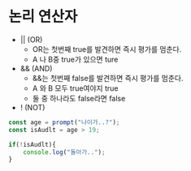 # 논리 연산자
+ || (OR)
    + OR는 첫번째 true를 발견하면 즉시 평가를 멈춘다.
    + A 나  B중 true가 있으면 ture
+ && (AND)
    + &&는 첫번째 false를 발견하면 즉시 평가를 멈춘다.
    + A 와 B 모두 true여야지 true
    + 둘 중 하나라도 false라면 false
+ ! (NOT)
```js
const age = prompt("나이가..?");
const isAudlt = age > 19;

if(!isAudlt){ 
    console.log("돌아가..");
}
```


